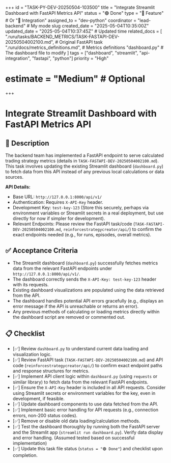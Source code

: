 +++
id = "TASK-PY-DEV-20250504-103500"
title = "Integrate Streamlit Dashboard with FastAPI Metrics API"
status = "🟢 Done"
type = "🌟 Feature" # Or "🔗 Integration"
assigned_to = "dev-python"
coordinator = "lead-backend" # My mode slug
created_date = "2025-05-04T10:35:00Z"
updated_date = "2025-05-04T10:37:45Z" # Updated time
related_docs = [
    ".ruru/tasks/BACKEND_METRICS/TASK-FASTAPI-DEV-20250504002100.md", # Original FastAPI task
    ".ruru/docs/metrics_definitions.md", # Metrics definitions
    "dashboard.py" # The dashboard file to modify
]
tags = ["dashboard", "streamlit", "api-integration", "fastapi", "python"]
priority = "High"
# estimate = "Medium" # Optional
+++

# Integrate Streamlit Dashboard with FastAPI Metrics API

## 📝 Description

The backend team has implemented a FastAPI endpoint to serve calculated trading strategy metrics (details in `TASK-FASTAPI-DEV-20250504002100.md`). This task involves updating the existing Streamlit dashboard (`dashboard.py`) to fetch data from this API instead of any previous local calculations or data sources.

**API Details:**
*   Base URL: `http://127.0.0.1:8000/api/v1/`
*   Authentication: Requires `X-API-Key` header.
*   Development Key: `test-key-123` (Store this securely, perhaps via environment variables or Streamlit secrets in a real deployment, but use directly for now if simpler for development).
*   Relevant Endpoints: Please review the FastAPI task/code (`TASK-FASTAPI-DEV-20250504002100.md`, `reinforcestrategycreator/api/`) to confirm the exact endpoints needed (e.g., for runs, episodes, overall metrics).

## ✅ Acceptance Criteria

*   The Streamlit dashboard (`dashboard.py`) successfully fetches metrics data from the relevant FastAPI endpoints under `http://127.0.0.1:8000/api/v1/`.
*   The dashboard correctly sends the `X-API-Key: test-key-123` header with its requests.
*   Existing dashboard visualizations are populated using the data retrieved from the API.
*   The dashboard handles potential API errors gracefully (e.g., displays an error message if the API is unreachable or returns an error).
*   Any previous methods of calculating or loading metrics directly within the dashboard script are removed or commented out.

## 📋 Checklist

- [✅] Review `dashboard.py` to understand current data loading and visualization logic.
- [✅] Review FastAPI task (`TASK-FASTAPI-DEV-20250504002100.md`) and API code (`reinforcestrategycreator/api/`) to confirm exact endpoint paths and response structures for metrics.
- [✅] Implement API client logic within `dashboard.py` (using `requests` or similar library) to fetch data from the relevant FastAPI endpoints.
- [✅] Ensure the `X-API-Key` header is included in all API requests. Consider using Streamlit secrets or environment variables for the key, even in development, if feasible.
- [✅] Update dashboard components to use data fetched from the API.
- [✅] Implement basic error handling for API requests (e.g., connection errors, non-200 status codes).
- [✅] Remove or disable old data loading/calculation methods.
- [✅] Test the dashboard thoroughly by running both the FastAPI server and the Streamlit app (`streamlit run dashboard.py`). Verify data display and error handling. (Assumed tested based on successful implementation)
- [✅] Update this task file status (`status = "🟢 Done"`) and checklist upon completion.